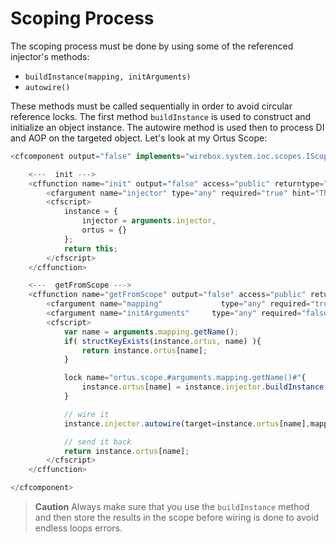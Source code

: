 # Scoping Process

The scoping process must be done by using some of the referenced injector's methods:

* `buildInstance(mapping, initArguments)`
* `autowire()`

These methods must be called sequentially in order to avoid circular reference locks. The first method `buildInstance` is used to construct and initialize an object instance. The autowire method is used then to process DI and AOP on the targeted object. Let's look at my Ortus Scope:

```javascript
<cfcomponent output="false" implements="wirebox.system.ioc.scopes.IScope" hint="I am the Ortus Scope of Scopes">

    <---  init --->
    <cffunction name="init" output="false" access="public" returntype="any" hint="Configure the scope for operation">
        <cfargument name="injector" type="any" required="true" hint="The linked WireBox injector" colddoc:generic="wirebox.system.ioc.Injector"/>
        <cfscript>
            instance = {
                injector = arguments.injector,
                ortus = {}
            };
            return this;
        </cfscript>
    </cffunction>

    <---  getFromScope --->
    <cffunction name="getFromScope" output="false" access="public" returntype="any" hint="Retrieve an object from scope or create it if not found in scope">
        <cfargument name="mapping"             type="any" required="true"  hint="The object mapping" colddoc:generic="wirebox.system.ioc.config.Mapping"/>
        <cfargument name="initArguments"     type="any" required="false" hint="The constructor structure of arguments to passthrough when initializing the instance" colddoc:generic="struct"/>
        <cfscript>
            var name = arguments.mapping.getName();
            if( structKeyExists(instance.ortus, name) ){
                return instance.ortus[name];
            }

            lock name="ortus.scope.#arguments.mapping.getName()#"{
                instance.ortus[name] = instance.injector.buildInstance( arguments.mapping, arguments.initArguments );
            }

            // wire it
            instance.injector.autowire(target=instance.ortus[name],mapping=arguments.mapping);

            // send it back
            return instance.ortus[name];
        </cfscript>
    </cffunction>

</cfcomponent>
```

> **Caution** Always make sure that you use the `buildInstance` method and then store the results in the scope before wiring is done to avoid endless loops errors.
